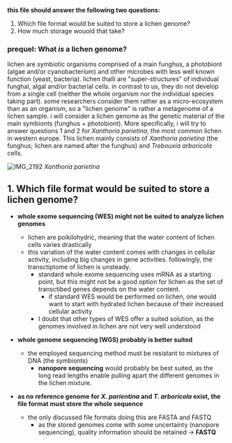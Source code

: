 **this file should answer the following two questions:**
1. Which file format would be suited to store a lichen genome?
2. How much storage wouold that take?
  
  

### prequel: What *is* a lichen genome?

lichen are symbiotic organisms comprised of a main funghus, a photobiont (algae and/or cyanobacterium) and other microbes with less well known function (yeast, bacteria). lichen thalli are "super-structures" of individual funghal, algal and/or bacterial cells. in contrast to us, they do not develop from a single cell (neither the whole organism nor the individual species taking part). some researchers consider them rather as a micro-ecosystem than as an organism, so a "lichen genome" is rather a metagenome of a lichen sample.
i will consider a lichen genome as the genetic material of the main symbionts (funghus + photobiont). More specifically, i will try to answer questions 1 and 2 for *Xanthoria parietina*, the most common lichen in western europe. This lichen mainly consists of *Xanthoria parietina* (the funghus; lichen are named after the funghus) and *Trebouxia arboricola* cells.
 
![IMG_2192](https://user-images.githubusercontent.com/103630748/192593882-01d1f9b1-f6f3-4fae-ac66-a8f59d0aceee.JPG)
*Xanthoria parietina*
 
 



## 1. Which file format would be suited to store a lichen genome?

- **whole exome sequencing (WES) might not be suited to analyze lichen genomes**
  - lichen are poikilohydric, meaning that the water content of lichen cells varies drastically
  - this variation of the water content comes with changes in cellular activity, including big changes in gene activities. followingly, the transctiptome of lichen is unsteady.
    - standard whole exome sequencing uses mRNA as a starting point, but this might not be a good option for lichen as the set of transctibed genes depends on the water content.
      - if standard WES would be performed on lichen, one would want to start with hydrated lichen because of their increased cellular activity
    - I doubt that other types of WES offer a suited solution, as the genomes involved in lichen are not very well understood  

- **whole genome sequencing (WGS) probably is better suited**
  - the employed sequencing method must be resistant to mixtures of DNA (the symbionts)
    - **nanopore sequencing** would probably be best suited, as the long read lengths enable pulling apart the different genomes in the lichen mixture.

- **as no reference genome for *X. parientina* and *T. arboricola* exist, the file format must store the whole sequence**
  - the only discussed file formats doing this are FASTA and FASTQ
    - as the stored genomes come with some uncertainty (nanopore sequencing), quality information should be retained -> **FASTQ**

